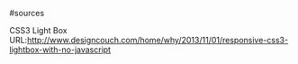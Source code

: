 #sources

CSS3 Light Box <br>
URL:http://www.designcouch.com/home/why/2013/11/01/responsive-css3-lightbox-with-no-javascript
